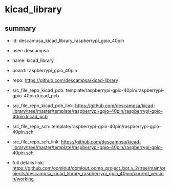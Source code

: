 # kicad_library
 
## summary 
* id: descampsa_kicad_library_raspberrypi_gpio_40pin
* user: descampsa
* name: kicad_library
* board: raspberrypi_gpio_40pin
* repo: https://github.com/descampsa/kicad-library
* src_file_repo_kicad_pcb: template/raspberrypi-gpio-40pin/raspberrypi-gpio-40pin.kicad_pcb
* src_file_repo_kicad_pcb_link: https://github.com/descampsa/kicad-library/tree/master/template/raspberrypi-gpio-40pin/raspberrypi-gpio-40pin.kicad_pcb


* src_file_repo_sch: template/raspberrypi-gpio-40pin/raspberrypi-gpio-40pin.sch
* src_file_repo_sch_link: https://github.com/descampsa/kicad-library/tree/master/template/raspberrypi-gpio-40pin/raspberrypi-gpio-40pin.sch
* full details link: https://github.com/oomlout/oomlout_oomp_project_bot_v_2/tree/main/projects/descampsa_kicad_library_raspberrypi_gpio_40pin/current_version/working  







